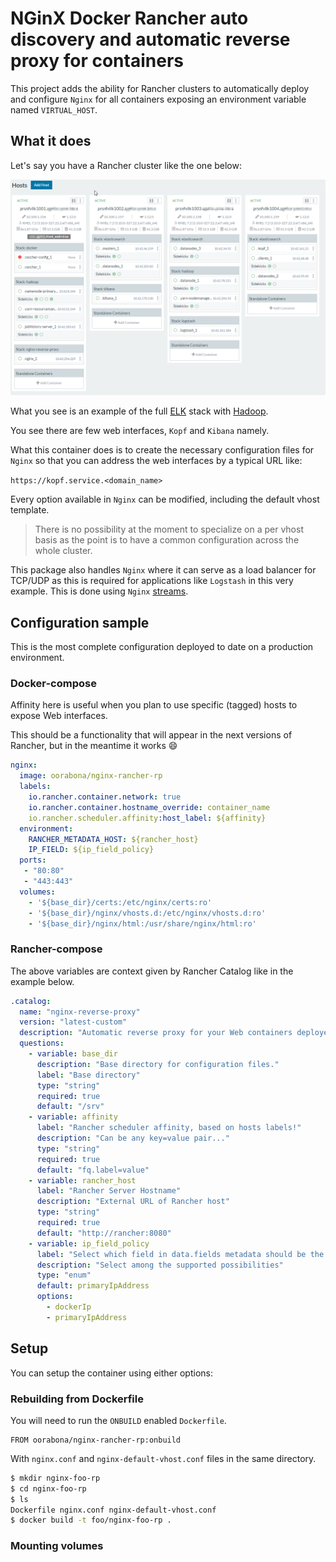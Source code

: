 # NGinX Docker Rancher auto discovery and automatic reverse proxy for containers

This project adds the ability for Rancher clusters to automatically deploy and configure ``Nginx`` for all containers exposing
an environment variable named ``VIRTUAL_HOST``.

## What it does

Let's say you have a Rancher cluster like the one below:

![Rancher Example Cluster](img/rancher-cluster.png)

What you see is an example of the full [ELK](https://elastic.co) stack with [Hadoop](https://hadoop.apache.org).

You see there are few web interfaces, ``Kopf`` and ``Kibana`` namely.

What this container does is to create the necessary configuration files for ``Nginx``
so that you can address the web interfaces by a typical URL like:

``https://kopf.service.<domain_name>``

Every option available in ``Nginx`` can be modified, including the default
vhost template.

> There is no possibility at the moment to specialize on a per vhost
basis as the point is to have a common configuration across the whole cluster.

This package also handles ``Nginx`` where it can serve as a load balancer for TCP/UDP
as this is required for applications like ``Logstash`` in this very example.
This is done using ``Nginx``  [streams](https://nginx.org/en/docs/stream/ngx_stream_core_module.html).

## Configuration sample

This is the most complete configuration deployed to date on a production environment.

### Docker-compose

Affinity here is useful when you plan to use specific (tagged) hosts to expose Web interfaces.

This should be a functionality that will appear in the next versions of Rancher, but in the meantime it works :smile:

```yaml
nginx:
  image: oorabona/nginx-rancher-rp
  labels:
    io.rancher.container.network: true
    io.rancher.container.hostname_override: container_name
    io.rancher.scheduler.affinity:host_label: ${affinity}
  environment:
    RANCHER_METADATA_HOST: ${rancher_host}
    IP_FIELD: ${ip_field_policy}
  ports:
   - "80:80"
   - "443:443"
  volumes:
    - '${base_dir}/certs:/etc/nginx/certs:ro'
    - '${base_dir}/nginx/vhosts.d:/etc/nginx/vhosts.d:ro'
    - '${base_dir}/nginx/html:/usr/share/nginx/html:ro'
```

### Rancher-compose

The above variables are context given by Rancher Catalog like in the example below.

```yaml
.catalog:
  name: "nginx-reverse-proxy"
  version: "latest-custom"
  description: "Automatic reverse proxy for your Web containers deployed in Rancher"
  questions:
    - variable: base_dir
      description: "Base directory for configuration files."
      label: "Base directory"
      type: "string"
      required: true
      default: "/srv"
    - variable: affinity
      label: "Rancher scheduler affinity, based on hosts labels!"
      description: "Can be any key=value pair..."
      type: "string"
      required: true
      default: "fq.label=value"
    - variable: rancher_host
      label: "Rancher Server Hostname"
      description: "External URL of Rancher host"
      type: "string"
      required: true
      default: "http://rancher:8080"
    - variable: ip_field_policy
      label: "Select which field in data.fields metadata should be the source of remote IP"
      description: "Select among the supported possibilities"
      type: "enum"
      default: primaryIpAddress
      options:
        - dockerIp
        - primaryIpAddress
```

## Setup

You can setup the container using either options:

### Rebuilding from Dockerfile

You will need to run the `ONBUILD` enabled `Dockerfile`.

```
FROM oorabona/nginx-rancher-rp:onbuild
```

With `nginx.conf` and `nginx-default-vhost.conf` files in the same directory.

```sh
$ mkdir nginx-foo-rp
$ cd nginx-foo-rp
$ ls
Dockerfile nginx.conf nginx-default-vhost.conf
$ docker build -t foo/nginx-foo-rp .
```

### Mounting volumes
